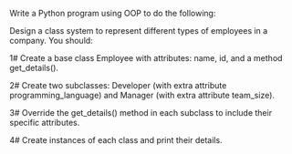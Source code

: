 Write a Python program using OOP to do the following:

Design a class system to represent different types of employees in a company. You should:

1# Create a base class Employee with attributes: name, id, and a method get_details().

2# Create two subclasses: Developer (with extra attribute programming_language) and Manager (with extra attribute team_size).

3# Override the get_details() method in each subclass to include their specific attributes.

4# Create instances of each class and print their details.
